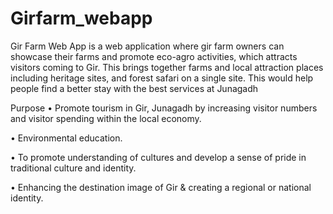 # Girfarm_webapp
Gir Farm Web App is a web application where gir farm owners can showcase their farms and promote eco-agro activities, which attracts visitors coming to Gir. This brings together farms and local attraction places including heritage sites, and forest safari on a single site.
This would help people find a better stay with the best services at Junagadh

Purpose
•	Promote tourism in Gir, Junagadh by increasing visitor numbers and visitor spending within the local economy.

•	Environmental education.

•	To promote understanding of cultures and develop a sense of pride in traditional culture and identity.

•	Enhancing the destination image of Gir & creating a regional or national identity.


